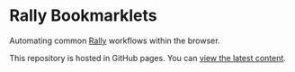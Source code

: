 # Rally Bookmarklets

Automating common [Rally](https://www.broadcom.com/products/software/agile-development/rally-software) workflows within the browser.

This repository is hosted in GitHub pages. You can [view the latest content](https://distantorigin.github.io/rally-bookmarklets).
